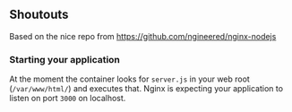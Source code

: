 ## Shoutouts
Based on the nice repo from https://github.com/ngineered/nginx-nodejs

### Starting your application
At the moment the container looks for ```server.js``` in your web root (```/var/www/html/```) and executes that. Nginx is expecting your application to listen on port ```3000``` on localhost.
